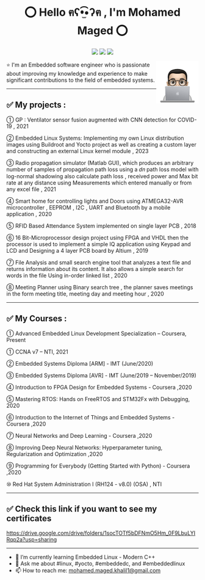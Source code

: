 <h1 align="center">⭕ Hello  ฅʕ•̫͡•ʔฅ  , I'm Mohamed Maged ⭕</h1>
<p align="center">
    <a href="https://github.com/Eng-Mohamed-Maged"><img src="https://hits.seeyoufarm.com/api/count/incr/badge.svg?url=https%3A%2F%2Fgithub.com%2F{Eng-Mohamed-Maged}1212%2Fhit-counter"/></a>
    <a href="https://www.linkedin.com/in/mohamed-maged-1237981b4/"><img src="https://img.shields.io/badge/linkedin-%230177B5?style=flat&logo=linkedin&logoColor=white"/></a>
    <a href="https://www.youtube.com/channel/UCqFdD_fUftFl9dtfEshGGYg"><img src="https://img.shields.io/badge/youtube-%23FF0000?style=flat&logo=youtube&logoColor=white"/></a>

  </p>
  
  <img src="https://github.com/Eng-Mohamed-Maged/Eng-Mohamed-Maged/blob/main/profile-img.png" align="right" width="22%"/>

⭐ I'm an Embedded software engineer who is passionate about improving my knowledge and experience to make significant contributions to the field of embedded systems.


-------------------------------------------------------------------------------------------------------------------------------------------------
✅ My projects : 
-------------------------------------------------------------------------------------------------------------------------------------------------
① GP : Ventilator sensor fusion augmented with CNN detection for COVID-19 , 2021 

② Embedded Linux Systems: Implementing my own Linux distribution images using Buildroot and Yocto project as well as creating a custom layer and constructing an external Linux kernel module , 2023

③ Radio propagation simulator (Matlab GUI), which produces an arbitrary number of samples of propagation path loss using a 𝑑𝑛 path loss model with log-normal shadowing also calculate path loss , received power and Max bit rate at any distance using Measurements which entered manually or from any excel file , 2021

④  Smart home for controlling lights and Doors using ATMEGA32-AVR microcontroller , EEPROM , I2C , UART and Bluetooth by a mobile application , 2020 

⑤ RFID Based Attendance System implemented on single layer PCB , 2018

⑥ 16 Bit-Microprocessor design project using FPGA and VHDL then the processor is used to 
implement a simple IQ application using Keypad and LCD and Designing a 4 layer PCB board by Altium , 2019

⑦ File Analysis and small search engine tool that analyzes a text file and returns information about its content. It also allows a simple search for words in the file Using in-order linked list , 2020

⑧ Meeting Planner using Binary search tree , the planner saves meetings in the form meeting title, meeting day and meeting hour , 2020

-------------------------------------------------------------------------------------------------------------------------------------------------
✅ My Courses : 
-------------------------------------------------------------------------------------------------------------------------------------------------
① Advanced Embedded Linux Development Specialization – Coursera, Present

① CCNA v7 – NTI, 2021

② Embedded Systems Diploma [ARM] - IMT (June/2020)

③ Embedded Systems Diploma [AVR] - IMT (June/2019 – November/2019)

④ Introduction to FPGA Design for Embedded Systems - Coursera ,2020

⑤ Mastering RTOS: Hands on FreeRTOS and STM32Fx with Debugging, 2020

⑥ Introduction to the Internet of Things and Embedded Systems - Coursera ,2020

⑦ Neural Networks and Deep Learning - Coursera ,2020

⑧ Improving Deep Neural Networks: Hyperparameter tuning, Regularization and Optimization ,2020

⑨ Programming for Everybody (Getting Started with Python) - Coursera ,2020

⑩ Red Hat System Administration I (RH124 - v8.0) (OSA) , NTI

-------------------------------------------------------------------------------------------------------------------------------------------------
✅ Check this link if you want to see my certificates 
-------------------------------------------------------------------------------------------------------------------------------------------------
https://drive.google.com/drive/folders/1socTOTf5bDFNmO5Hm_0F9LbuLYIRqp2a?usp=sharing

-------------------------------------------------------------------------------------------------------------------------------------------------
- 🌱 I’m currently learning Embedded Linux - Modern C++
- 💬 Ask me about #linux, #yocto, #embeddedc, and #embeddedlinux
- 📫 How to reach me: mohamed.maged.khalil1@gmail.com



